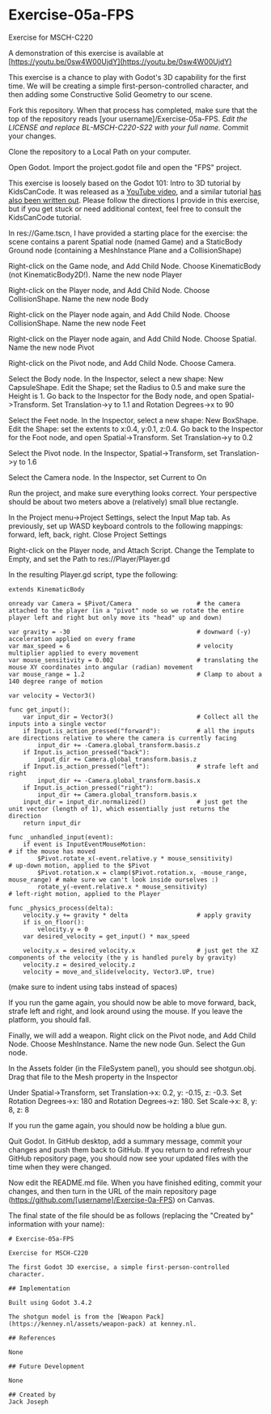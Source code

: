 # Exercise-05a-FPS

Exercise for MSCH-C220

A demonstration of this exercise is available at [https://youtu.be/0sw4W00UjdY](https://youtu.be/0sw4W00UjdY)

This exercise is a chance to play with Godot's 3D capability for the first time. We will be creating a simple first-person-controlled character, and then adding some Constructive Solid Geometry to our scene.

Fork this repository. When that process has completed, make sure that the top of the repository reads [your username]/Exercise-05a-FPS. *Edit the LICENSE and replace BL-MSCH-C220-S22 with your full name.* Commit your changes.

Clone the repository to a Local Path on your computer.

Open Godot. Import the project.godot file and open the "FPS" project.

This exercise is loosely based on the Godot 101: Intro to 3D tutorial by KidsCanCode. It was released as a [YouTube video](https://youtu.be/_55ktNdarxY), and a similar tutorial [has also been written out](http://kidscancode.org/godot_recipes/basics/3d/101_3d_07/). Please follow the directions I provide in this exercise, but if you get stuck or need additional context, feel free to consult the KidsCanCode tutorial.

In res://Game.tscn, I have provided a starting place for the exercise: the scene contains a parent Spatial node (named Game) and a StaticBody Ground node (containing a MeshInstance Plane and a CollisionShape)

Right-click on the Game node, and Add Child Node. Choose KinematicBody (not KinematicBody2D!). Name the new node Player

Right-click on the Player node, and Add Child Node. Choose CollisionShape. Name the new node Body

Right-click on the Player node again, and Add Child Node. Choose CollisionShape. Name the new node Feet

Right-click on the Player node again, and Add Child Node. Choose Spatial. Name the new node Pivot

Right-click on the Pivot node, and Add Child Node. Choose Camera.

Select the Body node. In the Inspector, select a new shape: New CapsuleShape. Edit the Shape; set the Radius to 0.5 and make sure the Height is 1. Go back to the Inspector for the Body node, and open Spatial->Transform. Set Translation->y to 1.1 and Rotation Degrees->x to 90

Select the Feet node. In the Inspector, select a new shape: New BoxShape. Edit the Shape: set the extents to x:0.4, y:0.1, z:0.4. Go back to the Inspector for the Foot node, and open Spatial->Transform. Set Translation->y to 0.2

Select the Pivot node. In the Inspector, Spatial->Transform, set Translation->y to 1.6

Select the Camera node. In the Inspector, set Current to On

Run the project, and make sure everything looks correct. Your perspective should be about two meters above a (relatively) small blue rectangle.

In the Project menu->Project Settings, select the Input Map tab. As previously, set up WASD keyboard controls to the following mappings: forward, left, back, right. Close Project Settings

Right-click on the Player node, and Attach Script. Change the Template to Empty, and set the Path to res://Player/Player.gd

In the resulting Player.gd script, type the following:

```
extends KinematicBody

onready var Camera = $Pivot/Camera					# the camera attached to the player (in a "pivot" node so we rotate the entire player left and right but only move its "head" up and down)

var gravity = -30									# downward (-y) acceleration applied on every frame
var max_speed = 6									# velocity multiplier applied to every movement
var mouse_sensitivity = 0.002						# translating the mouse XY coordinates into angular (radian) movement
var mouse_range = 1.2								# Clamp to about a 140 degree range of motion

var velocity = Vector3()

func get_input():
	var input_dir = Vector3()						# Collect all the inputs into a single vector
	if Input.is_action_pressed("forward"):			# all the inputs are directions relative to where the camera is currently facing
		input_dir += -Camera.global_transform.basis.z
	if Input.is_action_pressed("back"):
		input_dir += Camera.global_transform.basis.z
	if Input.is_action_pressed("left"):				# strafe left and right
		input_dir += -Camera.global_transform.basis.x
	if Input.is_action_pressed("right"):
		input_dir += Camera.global_transform.basis.x
	input_dir = input_dir.normalized()				# just get the unit vector (length of 1), which essentially just returns the direction
	return input_dir

func _unhandled_input(event):
	if event is InputEventMouseMotion:											# if the mouse has moved
		$Pivot.rotate_x(-event.relative.y * mouse_sensitivity)					# up-down motion, applied to the $Pivot
		$Pivot.rotation.x = clamp($Pivot.rotation.x, -mouse_range, mouse_range)	# make sure we can't look inside ourselves :)
		rotate_y(-event.relative.x * mouse_sensitivity)							# left-right motion, applied to the Player

func _physics_process(delta):
	velocity.y += gravity * delta					# apply gravity
	if is_on_floor():
		velocity.y = 0
	var desired_velocity = get_input() * max_speed
	
	velocity.x = desired_velocity.x					# just get the XZ components of the velocity (the y is handled purely by gravity)
	velocity.z = desired_velocity.z
	velocity = move_and_slide(velocity, Vector3.UP, true)

```
(make sure to indent using tabs instead of spaces)

If you run the game again, you should now be able to move forward, back, strafe left and right, and look around using the mouse. If you leave the platform, you should fall.

Finally, we will add a weapon. Right click on the Pivot node, and Add Child Node. Choose MeshInstance. Name the new node Gun. Select the Gun node.

In the Assets folder (in the FileSystem panel), you should see shotgun.obj. Drag that file to the Mesh property in the Inspector

Under Spatial->Transform, set Translation->x: 0.2, y: -0.15, z: -0.3. Set Rotation Degrees->x: 180 and Rotation Degrees->z: 180. Set Scale->x: 8, y: 8, z: 8

If you run the game again, you should now be holding a blue gun.

Quit Godot. In GitHub desktop, add a summary message, commit your changes and push them back to GitHub. If you return to and refresh your GitHub repository page, you should now see your updated files with the time when they were changed.

Now edit the README.md file. When you have finished editing, commit your changes, and then turn in the URL of the main repository page (https://github.com/[username]/Exercise-0a-FPS) on Canvas.

The final state of the file should be as follows (replacing the "Created by" information with your name):
```
# Exercise-05a-FPS

Exercise for MSCH-C220

The first Godot 3D exercise, a simple first-person-controlled character.

## Implementation

Built using Godot 3.4.2

The shotgun model is from the [Weapon Pack](https://kenney.nl/assets/weapon-pack) at kenney.nl.

## References

None

## Future Development

None

## Created by 
Jack Joseph
